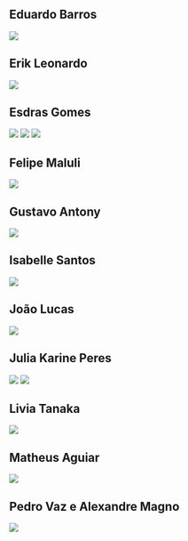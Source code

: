 
## Eduardo Barros

<img src="eduardo_barros.png">

## Erik Leonardo

<img src="erik_leonardo.png">

## Esdras Gomes

<img src="esdras1.png">

<img src="esdras1.png">

<img src="esdras1.png">

## Felipe Maluli

<img src="felipe_maluli.png">

## Gustavo Antony

<img src="gustavo_antony.png">

## Isabelle Santos

<img src="isabelle.png">

## João Lucas

<img src="joao_lucas.png">

## Julia Karine Peres

<img src="julia_karine.png">

<img src="julia_karine2.png">

## Livia Tanaka

<img src="livia.png">

## Matheus Aguiar

<img src="matheus.png">

## Pedro Vaz e Alexandre Magno

<img src="pedro_vaz_e_alexandre_magno.png">

